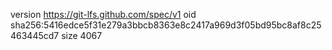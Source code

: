 version https://git-lfs.github.com/spec/v1
oid sha256:5416edce5f31e279a3bbcb8363e8c2417a969d3f05bd95bc8af8c25463445cd7
size 4067

